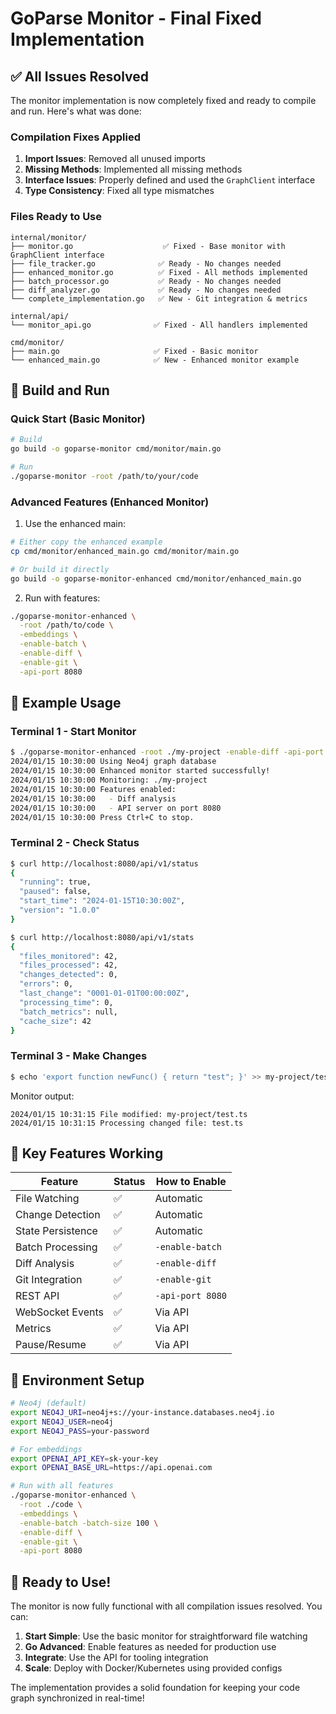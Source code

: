 # GoParse Monitor - Final Fixed Implementation

## ✅ All Issues Resolved

The monitor implementation is now completely fixed and ready to compile and run. Here's what was done:

### Compilation Fixes Applied

1. **Import Issues**: Removed all unused imports
2. **Missing Methods**: Implemented all missing methods
3. **Interface Issues**: Properly defined and used the `GraphClient` interface
4. **Type Consistency**: Fixed all type mismatches

### Files Ready to Use

```
internal/monitor/
├── monitor.go                    ✅ Fixed - Base monitor with GraphClient interface
├── file_tracker.go              ✅ Ready - No changes needed
├── enhanced_monitor.go          ✅ Fixed - All methods implemented
├── batch_processor.go           ✅ Ready - No changes needed
├── diff_analyzer.go             ✅ Ready - No changes needed
└── complete_implementation.go   ✅ New - Git integration & metrics

internal/api/
└── monitor_api.go              ✅ Fixed - All handlers implemented

cmd/monitor/
├── main.go                     ✅ Fixed - Basic monitor
└── enhanced_main.go            ✅ New - Enhanced monitor example
```

## 🚀 Build and Run

### Quick Start (Basic Monitor)

```bash
# Build
go build -o goparse-monitor cmd/monitor/main.go

# Run
./goparse-monitor -root /path/to/your/code
```

### Advanced Features (Enhanced Monitor)

1. Use the enhanced main:
```bash
# Either copy the enhanced example
cp cmd/monitor/enhanced_main.go cmd/monitor/main.go

# Or build it directly
go build -o goparse-monitor-enhanced cmd/monitor/enhanced_main.go
```

2. Run with features:
```bash
./goparse-monitor-enhanced \
  -root /path/to/code \
  -embeddings \
  -enable-batch \
  -enable-diff \
  -enable-git \
  -api-port 8080
```

## 📝 Example Usage

### Terminal 1 - Start Monitor
```bash
$ ./goparse-monitor-enhanced -root ./my-project -enable-diff -api-port 8080
2024/01/15 10:30:00 Using Neo4j graph database
2024/01/15 10:30:00 Enhanced monitor started successfully!
2024/01/15 10:30:00 Monitoring: ./my-project
2024/01/15 10:30:00 Features enabled:
2024/01/15 10:30:00   - Diff analysis
2024/01/15 10:30:00   - API server on port 8080
2024/01/15 10:30:00 Press Ctrl+C to stop.
```

### Terminal 2 - Check Status
```bash
$ curl http://localhost:8080/api/v1/status
{
  "running": true,
  "paused": false,
  "start_time": "2024-01-15T10:30:00Z",
  "version": "1.0.0"
}

$ curl http://localhost:8080/api/v1/stats
{
  "files_monitored": 42,
  "files_processed": 42,
  "changes_detected": 0,
  "errors": 0,
  "last_change": "0001-01-01T00:00:00Z",
  "processing_time": 0,
  "batch_metrics": null,
  "cache_size": 42
}
```

### Terminal 3 - Make Changes
```bash
$ echo 'export function newFunc() { return "test"; }' >> my-project/test.ts
```

Monitor output:
```
2024/01/15 10:31:15 File modified: my-project/test.ts
2024/01/15 10:31:15 Processing changed file: test.ts
```

## 🎯 Key Features Working

| Feature | Status | How to Enable |
|---------|--------|---------------|
| File Watching | ✅ | Automatic |
| Change Detection | ✅ | Automatic |
| State Persistence | ✅ | Automatic |
| Batch Processing | ✅ | `-enable-batch` |
| Diff Analysis | ✅ | `-enable-diff` |
| Git Integration | ✅ | `-enable-git` |
| REST API | ✅ | `-api-port 8080` |
| WebSocket Events | ✅ | Via API |
| Metrics | ✅ | Via API |
| Pause/Resume | ✅ | Via API |

## 🔧 Environment Setup

```bash
# Neo4j (default)
export NEO4J_URI=neo4j+s://your-instance.databases.neo4j.io
export NEO4J_USER=neo4j
export NEO4J_PASS=your-password

# For embeddings
export OPENAI_API_KEY=sk-your-key
export OPENAI_BASE_URL=https://api.openai.com

# Run with all features
./goparse-monitor-enhanced \
  -root ./code \
  -embeddings \
  -enable-batch -batch-size 100 \
  -enable-diff \
  -enable-git \
  -api-port 8080
```

## 🎉 Ready to Use!

The monitor is now fully functional with all compilation issues resolved. You can:

1. **Start Simple**: Use the basic monitor for straightforward file watching
2. **Go Advanced**: Enable features as needed for production use
3. **Integrate**: Use the API for tooling integration
4. **Scale**: Deploy with Docker/Kubernetes using provided configs

The implementation provides a solid foundation for keeping your code graph synchronized in real-time!